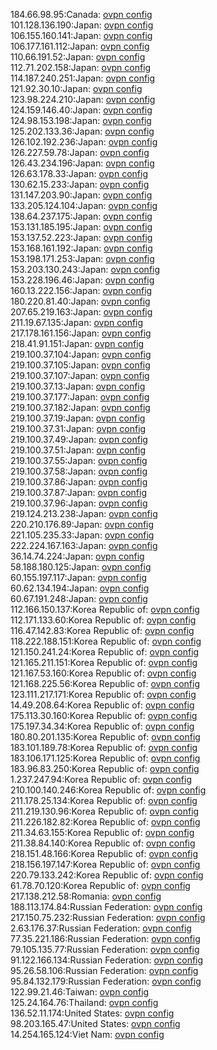 184.66.98.95:Canada: [ovpn config](vpn/184_66_98_95.ovpn)  
101.128.136.190:Japan: [ovpn config](vpn/101_128_136_190.ovpn)  
106.155.160.141:Japan: [ovpn config](vpn/106_155_160_141.ovpn)  
106.177.161.112:Japan: [ovpn config](vpn/106_177_161_112.ovpn)  
110.66.191.52:Japan: [ovpn config](vpn/110_66_191_52.ovpn)  
112.71.202.158:Japan: [ovpn config](vpn/112_71_202_158.ovpn)  
114.187.240.251:Japan: [ovpn config](vpn/114_187_240_251.ovpn)  
121.92.30.10:Japan: [ovpn config](vpn/121_92_30_10.ovpn)  
123.98.224.210:Japan: [ovpn config](vpn/123_98_224_210.ovpn)  
124.159.146.40:Japan: [ovpn config](vpn/124_159_146_40.ovpn)  
124.98.153.198:Japan: [ovpn config](vpn/124_98_153_198.ovpn)  
125.202.133.36:Japan: [ovpn config](vpn/125_202_133_36.ovpn)  
126.102.192.236:Japan: [ovpn config](vpn/126_102_192_236.ovpn)  
126.227.59.78:Japan: [ovpn config](vpn/126_227_59_78.ovpn)  
126.43.234.196:Japan: [ovpn config](vpn/126_43_234_196.ovpn)  
126.63.178.33:Japan: [ovpn config](vpn/126_63_178_33.ovpn)  
130.62.15.233:Japan: [ovpn config](vpn/130_62_15_233.ovpn)  
131.147.203.90:Japan: [ovpn config](vpn/131_147_203_90.ovpn)  
133.205.124.104:Japan: [ovpn config](vpn/133_205_124_104.ovpn)  
138.64.237.175:Japan: [ovpn config](vpn/138_64_237_175.ovpn)  
153.131.185.195:Japan: [ovpn config](vpn/153_131_185_195.ovpn)  
153.137.52.223:Japan: [ovpn config](vpn/153_137_52_223.ovpn)  
153.168.161.192:Japan: [ovpn config](vpn/153_168_161_192.ovpn)  
153.198.171.253:Japan: [ovpn config](vpn/153_198_171_253.ovpn)  
153.203.130.243:Japan: [ovpn config](vpn/153_203_130_243.ovpn)  
153.228.196.46:Japan: [ovpn config](vpn/153_228_196_46.ovpn)  
160.13.222.156:Japan: [ovpn config](vpn/160_13_222_156.ovpn)  
180.220.81.40:Japan: [ovpn config](vpn/180_220_81_40.ovpn)  
207.65.219.163:Japan: [ovpn config](vpn/207_65_219_163.ovpn)  
211.19.67.135:Japan: [ovpn config](vpn/211_19_67_135.ovpn)  
217.178.161.156:Japan: [ovpn config](vpn/217_178_161_156.ovpn)  
218.41.91.151:Japan: [ovpn config](vpn/218_41_91_151.ovpn)  
219.100.37.104:Japan: [ovpn config](vpn/219_100_37_104.ovpn)  
219.100.37.105:Japan: [ovpn config](vpn/219_100_37_105.ovpn)  
219.100.37.107:Japan: [ovpn config](vpn/219_100_37_107.ovpn)  
219.100.37.13:Japan: [ovpn config](vpn/219_100_37_13.ovpn)  
219.100.37.177:Japan: [ovpn config](vpn/219_100_37_177.ovpn)  
219.100.37.182:Japan: [ovpn config](vpn/219_100_37_182.ovpn)  
219.100.37.19:Japan: [ovpn config](vpn/219_100_37_19.ovpn)  
219.100.37.31:Japan: [ovpn config](vpn/219_100_37_31.ovpn)  
219.100.37.49:Japan: [ovpn config](vpn/219_100_37_49.ovpn)  
219.100.37.51:Japan: [ovpn config](vpn/219_100_37_51.ovpn)  
219.100.37.55:Japan: [ovpn config](vpn/219_100_37_55.ovpn)  
219.100.37.58:Japan: [ovpn config](vpn/219_100_37_58.ovpn)  
219.100.37.86:Japan: [ovpn config](vpn/219_100_37_86.ovpn)  
219.100.37.87:Japan: [ovpn config](vpn/219_100_37_87.ovpn)  
219.100.37.96:Japan: [ovpn config](vpn/219_100_37_96.ovpn)  
219.124.213.238:Japan: [ovpn config](vpn/219_124_213_238.ovpn)  
220.210.176.89:Japan: [ovpn config](vpn/220_210_176_89.ovpn)  
221.105.235.33:Japan: [ovpn config](vpn/221_105_235_33.ovpn)  
222.224.167.163:Japan: [ovpn config](vpn/222_224_167_163.ovpn)  
36.14.74.224:Japan: [ovpn config](vpn/36_14_74_224.ovpn)  
58.188.180.125:Japan: [ovpn config](vpn/58_188_180_125.ovpn)  
60.155.197.117:Japan: [ovpn config](vpn/60_155_197_117.ovpn)  
60.62.134.194:Japan: [ovpn config](vpn/60_62_134_194.ovpn)  
60.67.191.248:Japan: [ovpn config](vpn/60_67_191_248.ovpn)  
112.166.150.137:Korea Republic of: [ovpn config](vpn/112_166_150_137.ovpn)  
112.171.133.60:Korea Republic of: [ovpn config](vpn/112_171_133_60.ovpn)  
116.47.142.83:Korea Republic of: [ovpn config](vpn/116_47_142_83.ovpn)  
118.222.188.151:Korea Republic of: [ovpn config](vpn/118_222_188_151.ovpn)  
121.150.241.24:Korea Republic of: [ovpn config](vpn/121_150_241_24.ovpn)  
121.165.211.151:Korea Republic of: [ovpn config](vpn/121_165_211_151.ovpn)  
121.167.53.160:Korea Republic of: [ovpn config](vpn/121_167_53_160.ovpn)  
121.168.225.56:Korea Republic of: [ovpn config](vpn/121_168_225_56.ovpn)  
123.111.217.171:Korea Republic of: [ovpn config](vpn/123_111_217_171.ovpn)  
14.49.208.64:Korea Republic of: [ovpn config](vpn/14_49_208_64.ovpn)  
175.113.30.160:Korea Republic of: [ovpn config](vpn/175_113_30_160.ovpn)  
175.197.34.34:Korea Republic of: [ovpn config](vpn/175_197_34_34.ovpn)  
180.80.201.135:Korea Republic of: [ovpn config](vpn/180_80_201_135.ovpn)  
183.101.189.78:Korea Republic of: [ovpn config](vpn/183_101_189_78.ovpn)  
183.106.171.125:Korea Republic of: [ovpn config](vpn/183_106_171_125.ovpn)  
183.96.83.250:Korea Republic of: [ovpn config](vpn/183_96_83_250.ovpn)  
1.237.247.94:Korea Republic of: [ovpn config](vpn/1_237_247_94.ovpn)  
210.100.140.246:Korea Republic of: [ovpn config](vpn/210_100_140_246.ovpn)  
211.178.25.134:Korea Republic of: [ovpn config](vpn/211_178_25_134.ovpn)  
211.219.130.96:Korea Republic of: [ovpn config](vpn/211_219_130_96.ovpn)  
211.226.182.82:Korea Republic of: [ovpn config](vpn/211_226_182_82.ovpn)  
211.34.63.155:Korea Republic of: [ovpn config](vpn/211_34_63_155.ovpn)  
211.38.84.140:Korea Republic of: [ovpn config](vpn/211_38_84_140.ovpn)  
218.151.48.166:Korea Republic of: [ovpn config](vpn/218_151_48_166.ovpn)  
218.156.197.147:Korea Republic of: [ovpn config](vpn/218_156_197_147.ovpn)  
220.79.133.242:Korea Republic of: [ovpn config](vpn/220_79_133_242.ovpn)  
61.78.70.120:Korea Republic of: [ovpn config](vpn/61_78_70_120.ovpn)  
217.138.212.58:Romania: [ovpn config](vpn/217_138_212_58.ovpn)  
188.113.174.84:Russian Federation: [ovpn config](vpn/188_113_174_84.ovpn)  
217.150.75.232:Russian Federation: [ovpn config](vpn/217_150_75_232.ovpn)  
2.63.176.37:Russian Federation: [ovpn config](vpn/2_63_176_37.ovpn)  
77.35.221.186:Russian Federation: [ovpn config](vpn/77_35_221_186.ovpn)  
79.105.135.77:Russian Federation: [ovpn config](vpn/79_105_135_77.ovpn)  
91.122.166.134:Russian Federation: [ovpn config](vpn/91_122_166_134.ovpn)  
95.26.58.106:Russian Federation: [ovpn config](vpn/95_26_58_106.ovpn)  
95.84.132.179:Russian Federation: [ovpn config](vpn/95_84_132_179.ovpn)  
122.99.21.46:Taiwan: [ovpn config](vpn/122_99_21_46.ovpn)  
125.24.164.76:Thailand: [ovpn config](vpn/125_24_164_76.ovpn)  
136.52.11.174:United States: [ovpn config](vpn/136_52_11_174.ovpn)  
98.203.165.47:United States: [ovpn config](vpn/98_203_165_47.ovpn)  
14.254.165.124:Viet Nam: [ovpn config](vpn/14_254_165_124.ovpn)  
